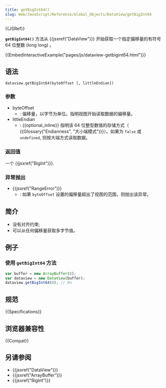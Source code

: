 ```yaml
---
title: getBigInt64()
slug: Web/JavaScript/Reference/Global_Objects/DataView/getBigInt64
---
```


{{JSRef}}

**`getBigInt64()`** 方法从 {{jsxref("DataView")}} 开始获取一个指定偏移量的有符号 64 位整数 (long long) 。

{{EmbedInteractiveExample("pages/js/dataview-getbigint64.html")}}

## 语法

```plain
dataview.getBigInt64(byteOffset [, littleEndian])
```

### 参数

- byteOffset
  - : 偏移量，以字节为单位。指明视图开始读取数据的偏移量。
- littleEndian
  - : {{optional_inline}} 指明该 64 位整型数值的存储方式（ {{Glossary("Endianness", "大小端模式")}}）。如果为 `false` 或 `undefined`, 则按大端方式读取数据。

### 返回值

一个 {{jsxref("BigInt")}}.

### 异常抛出

- {{jsxref("RangeError")}}
  - : 如果 `byteOffset` 设置的偏移量超出了视图的范围，则抛出该异常。

## 简介

- 没有对齐约束;
- 可以从任何偏移量获取多字节值。

## 例子

### 使用 `getBigInt64` 方法

```js
var buffer = new ArrayBuffer(8);
var dataview = new DataView(buffer);
dataview.getBigInt64(0); // 0n
```

## 规范

{{Specifications}}

## 浏览器兼容性

{{Compat}}

## 另请参阅

- {{jsxref("DataView")}}
- {{jsxref("ArrayBuffer")}}
- {{jsxref("BigInt")}}
